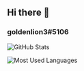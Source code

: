 ## Hi there 👋
### goldenlion3#5106

![GitHub Stats](https://github-readme-stats.vercel.app/api?username=TomDra&theme=dark&hide=prs,issues&show_icons=true)

![Most Used Languages](https://github-readme-stats.vercel.app/api/top-langs?username=TomDra&theme=dark&layout=compact)

<!--
**TomDra/TomDra** is a ✨ _special_ ✨ repository because its `README.md` (this file) appears on your GitHub profile.

Here are some ideas to get you started:

- 🔭 I’m currently working on ...
- 🌱 I’m currently learning ...
- 👯 I’m looking to collaborate on ...
- 🤔 I’m looking for help with ...
- 💬 Ask me about ...
- 📫 How to reach me: ...
- 😄 Pronouns: ...
- ⚡ Fun fact: ...
-->
